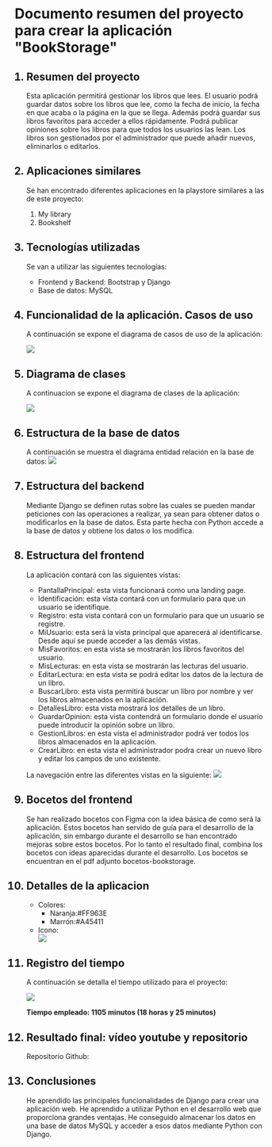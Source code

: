 <h1>Documento resumen del proyecto para crear la aplicación "BookStorage"</h1>

<ol>
<h2><li>Resumen del proyecto</li></h2>
<p>Esta aplicación permitirá gestionar los libros que lees. El usuario podrá guardar datos sobre los libros que lee, como la fecha de inicio, la fecha en que acaba o la página en la que se llega. Además podrá guardar sus libros favoritos para acceder a ellos rápidamente. Podrá publicar opiniones sobre los libros para que todos los usuarios las lean. Los libros son gestionados por el administrador que puede añadir nuevos, eliminarlos o editarlos.</p>




<h2><li>Aplicaciones similares</li></h2>
<p>Se han encontrado diferentes aplicaciones en la playstore similares a las de este proyecto:</p>
<ol>
  <li>My library</li>
  <li>Bookshelf</li>

</ol>




<h2><li>Tecnologías utilizadas</li></h2>
<p>Se van a utilizar las siguientes tecnologías:</p>
<ul>

<li>Frontend y Backend: Bootstrap y Django</li>
<li>Base de datos: MySQL</li>
</ul>



<h2><li>Funcionalidad de la aplicación. Casos de uso</li></h2>
<p>A continuación se expone el diagrama de casos de uso de la aplicación:</p>

<img src="./diagramas/casosuso.svg">



<h2><li>Diagrama de clases</li></h2>
<p>A continuacion se expone el diagrama de clases de la aplicación:</p>

<img src="./diagramas/clases.svg">


<h2><li>Estructura de la base de datos</li></h2>
A continuación se muestra el diagrama entidad relación en la base de datos:
<img src="./diagramas/basedatos.svg">






<h2><li>Estructura del backend</li></h2>

<p>Mediante Django se definen rutas sobre las cuales se pueden mandar peticiones con las operaciones a realizar, ya sean para obtener datos o modificarlos en la base de datos. Esta parte hecha con Python accede a la base de datos y obtiene los datos o los modifica.</p>






<h2><li>Estructura del frontend</li></h2>
La aplicación contará con las siguientes vistas:
<ul>
<li>PantallaPrincipal: esta vista funcionará como una landing page.</li>
<li>Identificación: esta vista contará con un formulario para que un usuario se identifique.</li>
<li>Registro: esta vista contará con un formulario para que un usuario se registre. </li>
<li>MiUsuario: esta será la vista principal que aparecerá al identificarse. Desde aquí se puede acceder a las demás vistas.</li>
<li>MisFavoritos: en esta vista se mostrarán los libros favoritos del usuario.</li>
<li>MisLecturas: en esta vista se mostrarán las lecturas del usuario.</li>
<li>EditarLectura: en esta vista se podrá editar los datos de la lectura de un libro.</li>
<li>BuscarLibro: esta vista permitirá buscar un libro por nombre y ver los libros almacenados en la aplicación.</li>
<li>DetallesLibro: esta vista mostrará los detalles de un libro.</li>
<li>GuardarOpinion: esta vista contendrá un formulario donde el usuario puede introducir la opinión sobre un libro.</li>
<li>GestionLibros: en esta vista el administrador podrá ver todos los libros almacenados en la aplicación.</li>
<li>CrearLibro: en esta vista el administrador podra crear un nuevo libro y editar los campos de uno existente.</li>







</ul>


La navegación entre las diferentes vistas en la siguiente:
<img src="./diagramas//navegacion.svg">



<h2><li>Bocetos del frontend</li></h2>
Se han realizado bocetos con Figma con la idea básica de como será la aplicación. Estos bocetos han servido de guía para el desarrollo de la aplicación, sin embargo durante el desarrollo se han encontrado mejoras sobre estos bocetos. Por lo tanto el resultado final, combina los bocetos con ideas aparecidas durante el desarrollo. Los bocetos se encuentran en el pdf adjunto bocetos-bookstorage.



<h2><li>Detalles de la aplicacion</li></h2>
<ul>

<li>Colores:
<ul>
<li>Naranja:#FF963E</li>
<li>Marrón:#A45411</li>
</ul>
</li>
<li>Icono:</li>
<img src="./diagramas/icono.png">
</ul>
<h2><li>Registro del tiempo</li></h2>
<p>A continuación se detalla el tiempo utilizado para el proyecto: </p>
<img src="./diagramas/duracion.jpg">

<p><strong>Tiempo empleado: 1105 minutos (18 horas y 25 minutos)</strong></p>



<h2><li>Resultado final: vídeo youtube y repositorio</li></h2>
Repositorio Github:


<h2><li>Conclusiones</li></h2>
He aprendido las principales funcionalidades de Django para crear una aplicación web. He aprendido a utilizar Python en el desarrollo web que proporciona grandes ventajas. He conseguido almacenar los datos en una base de datos MySQL y acceder a esos datos mediante Python con Django. 


</ol>